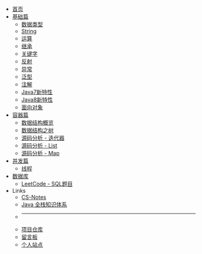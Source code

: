 * [<i class="fas fa-fw fa-home"></i> 首页](/README)
* [<i class="fas fa-fw fa-archive"></i> 基础篇](/all/basic_0)
	* [数据类型](/all/basic_01_数据类型)
	* [String](/all/basic_02_String)
	* [运算](/all/basic_03_运算)
	* [继承](/all/basic_04_继承)
	* [关键字](/all/basic_05_关键字)
	* [反射](/all/basic_06_反射)
	* [异常](/all/basic_07_异常)
	* [泛型](/all/basic_08_泛型)
	* [注解](/all/basic_09_注解)
	* [Java7新特性](/all/basic_10_Java7新特性)
	* [Java8新特性](/all/basic_11_Java8新特性)
	* [面向对象](/all/basic_12_面向对象)
* [<i class="fas fa-fw fa-box"></i> 容器篇](/all/container_0)
	* [数据结构概览](/all/container_01_数据结构概览)
	* [数据结构之树](/all/container_02_数据结构之树)
	* [源码分析 - 迭代器](/all/container_03_源码分析-迭代器)
	* [源码分析 - List](/all/container_04_源码分析-List)
	* [源码分析 - Map](/all/container_05_源码分析-Map)
* [<i class="fas fa-fw fa-lock"></i> 并发篇](/all/concurrency_0)
	* [线程](/all/concurrency_01_线程)
* [<i class="fas fa-fw fa-database"></i> 数据库](/all/db_0)
	* [LeetCode - SQL题目](/all/db_01_leetcode_sql)
* <i class="fas fa-fw fa-fan fa-spin"></i> Links
    * [<i class="fas fa-fw fa-pen"></i> CS-Notes](http://www.cyc2018.xyz/)
    * [<i class="fas fa-fw fa-book"></i> Java 全栈知识体系](https://www.pdai.tech/)
    * ---
    * [<i class="fab fa-fw fa-github"></i> 项目仓库](https://github.com/lewky/java-note)
    * [<i class="fas fa-fw fa-comment"></i> 留言板](https://lewky.cn/bbs/)
    * [<i class="fas fa-fw fa-atom"></i> 个人站点](https://lewky.cn)

    
<!--
    * [<i class="fas fa-fw fa-network-wired"></i> I/O篇](/io/)
    * [<i class="fas fa-fw fa-toolbox"></i> 框架篇](/framework/)
-->